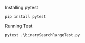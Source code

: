 Installing pytest
```
pip install pytest
```

Running Test

```
pytest .\binarySearchRangeTest.py
```
